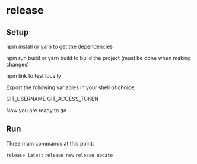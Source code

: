 # release

## Setup

npm install or yarn to get the dependencies

npm run build or yarn build to build the project (must be done when making changes)

npm link to test locally

Export the following variables in your shell of choice:
  
  GIT_USERNAME
  GIT_ACCESS_TOKEN
  
Now you are ready to go


## Run

Three main commands at this point:

`release latest`
`release new`
`release update`
